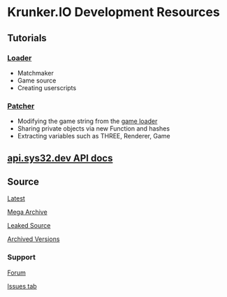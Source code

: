 # Krunker.IO Development Resources

## Tutorials

### [Loader](./loader.md)
- Matchmaker
- Game source
- Creating userscripts

### [Patcher](./patcher.md)
- Modifying the game string from the [game loader](./loader.md)
- Sharing private objects via new Function and hashes
- Extracting variables such as THREE, Renderer, Game

## [api.sys32.dev API docs](./api.md)

## Source

[Latest](https://api.sys32.dev/v2/source)

[Mega Archive](https://mega.nz/folder/PAcjzaYb#ITVrn9P7-0kRurX3MU969w)

[Leaked Source](https://mega.nz/folder/OJEgjLIJ#YEyz7VsyyjauZarD8JLldg)

[Archived Versions](https://mega.nz/folder/eE9ghBzS#nw_TzAoWnK9Cz5Sry-lECw)

### Support

[Forum](https://forum.sys32.dev)

[Issues tab](https://github.com/y9x/resources/issues)
